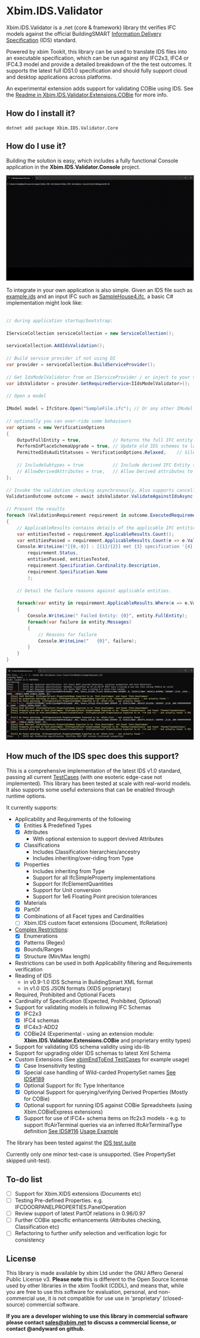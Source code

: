 # Xbim.IDS.Validator


Xbim.IDS.Validator is a .net (core & framework) library tht verifies IFC models against the official 
BuildingSMART [Information Delivery Specification](https://github.com/buildingSMART/IDS/blob/master/Documentation/README.md) (IDS) standard.

Powered by xbim Tookit, this library can be used to translate IDS files into an executable specification, 
which can be run against any IFC2x3, IFC4 or IFC4.3 model and provide a detailed breakdown of the the test outcomes.
It supports the latest full IDS1.0 specification and should fully support cloud and desktop applications across platforms.

An experimental extension adds support for validating COBie using IDS. See the [Readme in Xbim.IDS.Validator.Extensions.COBie](Xbim.IDS.Validator.Extensions.COBie) 
for more info.

## How do I install it?

```
dotnet add package Xbim.IDS.Validator.Core
```

## How do I use it?

Building the solution is easy, which includes a fully functional Console application in the __Xbim.IDS.Validator.Console__ project.

![XBIM IDS Console example](content/img/console-animation.gif)


To integrate in your own application is also simple. Given an IDS file such as [example.ids](Xbim.IDS.Validator.Core.Tests/TestModels/Example.ids) and an input IFC such as 
[SampleHouse4.ifc](Xbim.IDS.Validator.Core.Tests/TestModels/SampleHouse4.ifc), a basic C# implementation might look like:

```csharp

// during application startup/bootstrap:

IServiceCollection serviceCollection = new ServiceCollection();

serviceCollection.AddIdsValidation();

// Build service provider if not using DI 
var provider = serviceCollection.BuildServiceProvider();

// Get IdsModelValidator from an IServiceProvider / or inject to your service
var idsValidator = provider.GetRequiredService<IIdsModelValidator>();

// Open a model

IModel model = IfcStore.Open("SampleFile.ifc"); // Or any other IModel implementation in place of IfcStore (including optionally a COBieModel)

// optionally you can over-ride some behaviours
var options = new VerificationOptions
{
    OutputFullEntity = true,            // Returns the full IFC entity in results, not just key
    PerformInPlaceSchemaUpgrade = true, // Update old IDS schemas to latest version
    PermittedIdsAuditStatuses = VerificationOptions.Relaxed,    // Silently ignore some IDS schema errors - just log the fault
            
    // IncludeSubtypes = true           // Include derived IFC Entity types in Selection
    // AllowDerivedAttributes = true,   // Allow Derived attributes to be tested.
};

// Invoke the validation checking asynchronously. Also supports cancellation and async progress updating.
ValidationOutcome outcome = await idsValidator.ValidateAgainstIdsAsync(model, "example.ids", logger, verificationOptions: options);

// Present the results
foreach (ValidationRequirement requirement in outcome.ExecutedRequirements)
{
    // ApplicableResults contains details of the applicable IFC entities tested
    var entitiesTested = requirement.ApplicableResults.Count();
    var entitiesPassed = requirement.ApplicableResults.Count(e => e.ValidationStatus == ValidationStatus.Pass);
    Console.WriteLine("[{0,-8}] : [{1}/{2}] met {3} specification '{4}' ",
        requirement.Status,
        entitiesPassed, entitiesTested,
        requirement.Specification.Cardinality.Description,
        requirement.Specification.Name
        );

    // Detail the failure reasons against applicable entities.

    foreach(var entity in requirement.ApplicableResults.Where(e => e.ValidationStatus != ValidationStatus.Pass))
    {
        Console.WriteLine(" Failed Entity: {0}", entity.FullEntity);
        foreach(var failure in entity.Messages)
        {
            // Reasons for failure
            Console.WriteLine("   {0}", failure);
        }
    }
}
```

![Example IDS Console output](content/img/console-example.png)

## How much of the IDS spec does this support?

This is a comprehensive implementation of the latest IDS v1.0 standard, passing all current [TestCases](https://github.com/buildingSMART/IDS/blob/master/Documentation/testcases/scripts.md) 
(with one esoteric edge-case not implemented). 
This library has been tested at scale with real-world models. It also supports some useful extensions that can be enabled through runtime options.

It currently supports:
- Applicability and Requirements of the following
    - [x] Entities & Predefined Types
    - [x] Attributes
        - With optional extension to support devived Attributes 
    - [x] Classifications
        - Includes Classification hierarchies/ancestry
        - Includes inheriting/over-riding from Type
    - [x] Properties
        - Includes inheriting from Type
        - Support for all IfcSimpleProperty implementations
        - Support for IfcElementQuantities
        - Support for Unit conversion
        - Support for 1e6 Floating Point precision tolerances
    - [x] Materials
    - [x] PartOf
    - [x] Combinations of all Facet types and Cardinalities
    - [ ] Xbim.IDS custom facet extensions (Document, IfcRelation)
- [Complex Restrictions](https://github.com/buildingSMART/IDS/blob/master/Documentation/restrictions.md):
    - [x] Enumerations
    - [x] Patterns (Regex)
    - [x] Bounds/Ranges
    - [x] Structure (Min/Max length)
- Restrictions can be used in both Applicability filtering and Requirements verification
- Reading of IDS 
    - in v0.9-1.0 IDS Schema in BuildingSmart XML format
    - in v1.0 IDS JSON formats (XIDS proprietary)
- Required, Prohibited and Optional Facets
- Cardinality of Specification (Expected, Prohibited, Optional)
- Support for validating models in following IFC Schemas
    - [x] IFC2x3
    - [x] IFC4 schemas
    - [x] IFC4x3-ADD2
    - [x] COBie24 (Experimental - using an extension module: **Xbim.IDS.Validator.Extensions.COBie** and proprietary entity types)
- Support for validating IDS schema validity using ids-lib
- Support for upgrading older IDS schemas to latest Xml Schema
- Custom Extensions (See [xbimEndToEnd TestCases](Xbim.IDS.Validator.Core.Tests/TestCases/xbimEndToEnd.cs) for example usage)
    - [x] Case Insensitivity testing
    - [x] Special case handling of Wild-carded PropertySet names [See IDS#189](https://github.com/buildingSMART/IDS/issues/189)
    - [x] Optional Support for Ifc Type Inheritance
    - [x] Optional Support for querying/verifying Derived Properties (Mostly for COBie)
    - [x] Optional support for running IDS against COBie Spreadsheets (using Xbim.COBieExpress extensions)
    - [x] Support for use of IFC4+ schema items on Ifc2x3 models - e.g. to support IfcAirTerminal queries via an inferred IfcAirTerminalType definition [See IDS#116](https://github.com/buildingSMART/IDS/issues/116)  [Usage Example](Xbim.IDS.Validator.Core.Tests/TestCases/xbim/pass-ifc2x3-air_terminal_edge_case.ids)

The library has been tested against the [IDS test suite](https://github.com/buildingSMART/IDS/blob/master/Documentation/developer-guide.md#checking-ids-against-ifc)

Currently only one minor test-case is unsupported. (See PropertySet skipped unit-test).

## To-do list

- [ ] Support for Xbim.XIDS extensions (Documents etc)
- [ ] Testing Pre-defined Properties. e.g. IFCDOORPANELPROPERTIES.PanelOperation
- [ ] Review support of latest PartOf relations in 0.96/0.97
- [ ] Further COBie specific enhancements (Attributes checking, Classification etc)
- [ ] Refactoring to further unify selection and verification logic for consistency

## License
This library is made available by xbim Ltd under the GNU Affero General Public License v3. **Please note** this is different to the Open Source license used by other 
libraries in the xbim Toolkit (CDDL), and means that, while you are free to use this software for evaluation, personal, and non-commercial use, it is not compatible for use
use in 'proprietary' (closed-source) commercial software. 

__If you are a developer wishing to use this library in commercial software please contact sales@xbim.net to discuss a commercial license, or contact @andyward on github.__